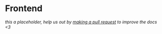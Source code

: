 # Frontend

<div class="big-emphasis" markdown="1">

*this a placeholder, help us out by [making a pull request](/docs/contributing.md)
to improve the docs <3*

</div>